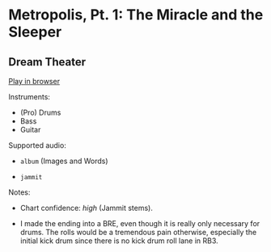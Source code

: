 # Metropolis, Pt\. 1: The Miracle and the Sleeper

## Dream Theater


[Play in browser](http://pages.cs.wisc.edu/~tolly/customs/dream-theater/metropolis-pt-1)

Instruments:

  * (Pro) Drums
  * Bass
  * Guitar

Supported audio:

  * `album` (Images and Words)

  * `jammit`

Notes:

  * Chart confidence: *high* (Jammit stems).

  * I made the ending into a BRE, even though it is really only necessary for drums. The rolls would be a tremendous pain otherwise, especially the initial kick drum since there is no kick drum roll lane in RB3.

